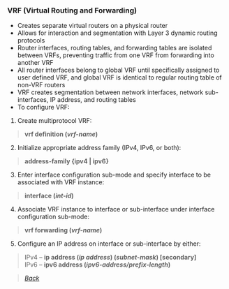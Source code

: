 ### VRF (Virtual Routing and Forwarding)  
* Creates separate virtual routers on a physical router  
* Allows for interaction and segmentation with Layer 3 dynamic routing protocols  
* Router interfaces, routing tables, and forwarding tables are isolated between VRFs, preventing traffic from one VRF from forwarding into another VRF  
* All router interfaces belong to global VRF until specifically assigned to user defined VRF, and global VRF is identical to regular routing table of non-VRF routers  
* VRF creates segmentation between network interfaces, network sub-interfaces, IP address, and routing tables  
* To configure VRF:  
1. Create multiprotocol VRF:  
> **vrf definition (*vrf-name*)**  
2. Initialize appropriate address family (IPv4, IPv6, or both):  
> **address-family {ipv4 | ipv6}**  
3. Enter interface configuration sub-mode and specify interface to be associated with VRF instance:  
> **interface (*int-id*)**  
4. Associate VRF instance to interface or sub-interface under interface configuration sub-mode:  
> **vrf forwarding (*vrf-name*)**  
5. Configure an IP address on interface or sub-interface by either:  
> IPv4 – **ip address (*ip address*) (*subnet-mask*) [secondary]**  
> IPv6 – **ipv6 address (*ipv6-address/prefix-length*)**  


> [*Back*](https://github.com/network-dluong/CCNP-ENCOR/tree/2.0-Virtualization)
